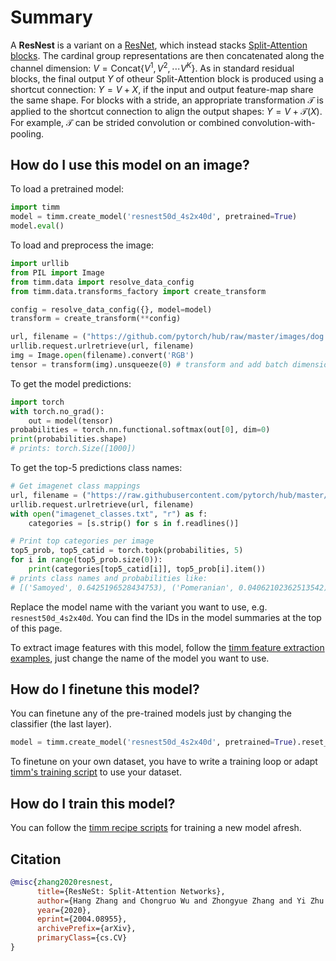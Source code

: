 # Summary

A **ResNest** is a variant on a [ResNet](https://paperswithcode.com/method/resnet), which instead stacks [Split-Attention blocks](https://paperswithcode.com/method/split-attention). The cardinal group representations are then concatenated along the channel dimension: $V = \text{Concat}${$V^{1},V^{2},\cdots{V}^{K}$}. As in standard residual blocks, the final output $Y$ of otheur Split-Attention block is produced using a shortcut connection: $Y=V+X$, if the input and output feature-map share the same shape.  For blocks with a stride, an appropriate transformation $\mathcal{T}$ is applied to the shortcut connection to align the output shapes:  $Y=V+\mathcal{T}(X)$. For example, $\mathcal{T}$ can be strided convolution or combined convolution-with-pooling.

## How do I use this model on an image?
To load a pretrained model:

```python
import timm
model = timm.create_model('resnest50d_4s2x40d', pretrained=True)
model.eval()
```

To load and preprocess the image:
```python 
import urllib
from PIL import Image
from timm.data import resolve_data_config
from timm.data.transforms_factory import create_transform

config = resolve_data_config({}, model=model)
transform = create_transform(**config)

url, filename = ("https://github.com/pytorch/hub/raw/master/images/dog.jpg", "dog.jpg")
urllib.request.urlretrieve(url, filename)
img = Image.open(filename).convert('RGB')
tensor = transform(img).unsqueeze(0) # transform and add batch dimension
```

To get the model predictions:
```python
import torch
with torch.no_grad():
    out = model(tensor)
probabilities = torch.nn.functional.softmax(out[0], dim=0)
print(probabilities.shape)
# prints: torch.Size([1000])
```

To get the top-5 predictions class names:
```python
# Get imagenet class mappings
url, filename = ("https://raw.githubusercontent.com/pytorch/hub/master/imagenet_classes.txt", "imagenet_classes.txt")
urllib.request.urlretrieve(url, filename) 
with open("imagenet_classes.txt", "r") as f:
    categories = [s.strip() for s in f.readlines()]

# Print top categories per image
top5_prob, top5_catid = torch.topk(probabilities, 5)
for i in range(top5_prob.size(0)):
    print(categories[top5_catid[i]], top5_prob[i].item())
# prints class names and probabilities like:
# [('Samoyed', 0.6425196528434753), ('Pomeranian', 0.04062102362513542), ('keeshond', 0.03186424449086189), ('white wolf', 0.01739676296710968), ('Eskimo dog', 0.011717947199940681)]
```

Replace the model name with the variant you want to use, e.g. `resnest50d_4s2x40d`. You can find the IDs in the model summaries at the top of this page.

To extract image features with this model, follow the [timm feature extraction examples](https://rwightman.github.io/pytorch-image-models/feature_extraction/), just change the name of the model you want to use.

## How do I finetune this model?
You can finetune any of the pre-trained models just by changing the classifier (the last layer).
```python
model = timm.create_model('resnest50d_4s2x40d', pretrained=True).reset_classifier(NUM_FINETUNE_CLASSES)
```
To finetune on your own dataset, you have to write a training loop or adapt [timm's training
script](https://github.com/rwightman/pytorch-image-models/blob/master/train.py) to use your dataset.

## How do I train this model?

You can follow the [timm recipe scripts](https://rwightman.github.io/pytorch-image-models/scripts/) for training a new model afresh.

## Citation

```BibTeX
@misc{zhang2020resnest,
      title={ResNeSt: Split-Attention Networks}, 
      author={Hang Zhang and Chongruo Wu and Zhongyue Zhang and Yi Zhu and Haibin Lin and Zhi Zhang and Yue Sun and Tong He and Jonas Mueller and R. Manmatha and Mu Li and Alexander Smola},
      year={2020},
      eprint={2004.08955},
      archivePrefix={arXiv},
      primaryClass={cs.CV}
}
```

<!--
Models:
- Name: resnest50d_4s2x40d
  Metadata:
    FLOPs: 5657064720
    Epochs: 270
    Batch Size: 8192
    Training Data:
    - ImageNet
    Training Techniques:
    - AutoAugment
    - DropBlock
    - Label Smoothing
    - Mixup
    - SGD with Momentum
    - Weight Decay
    Training Resources: 64x NVIDIA V100 GPUs
    Architecture:
    - 1x1 Convolution
    - Convolution
    - Dense Connections
    - Global Average Pooling
    - Max Pooling
    - ReLU
    - Residual Connection
    - Softmax
    - Split Attention
    File Size: 122133282
    Tasks:
    - Image Classification
    Training Time: ''
    ID: resnest50d_4s2x40d
    LR: 0.1
    Layers: 50
    Dropout: 0.2
    Crop Pct: '0.875'
    Momentum: 0.9
    Image Size: '224'
    Weight Decay: 0.0001
    Interpolation: bicubic
  Code: https://github.com/rwightman/pytorch-image-models/blob/d8e69206be253892b2956341fea09fdebfaae4e3/timm/models/resnest.py#L218
  Config: ''
  In Collection: ResNeSt
- Name: resnest200e
  Metadata:
    FLOPs: 45954387872
    Epochs: 270
    Batch Size: 2048
    Training Data:
    - ImageNet
    Training Techniques:
    - AutoAugment
    - DropBlock
    - Label Smoothing
    - Mixup
    - SGD with Momentum
    - Weight Decay
    Training Resources: 64x NVIDIA V100 GPUs
    Architecture:
    - 1x1 Convolution
    - Convolution
    - Dense Connections
    - Global Average Pooling
    - Max Pooling
    - ReLU
    - Residual Connection
    - Softmax
    - Split Attention
    File Size: 193782911
    Tasks:
    - Image Classification
    Training Time: ''
    ID: resnest200e
    LR: 0.1
    Layers: 200
    Dropout: 0.2
    Crop Pct: '0.909'
    Momentum: 0.9
    Image Size: '320'
    Weight Decay: 0.0001
    Interpolation: bicubic
  Code: https://github.com/rwightman/pytorch-image-models/blob/d8e69206be253892b2956341fea09fdebfaae4e3/timm/models/resnest.py#L194
  Config: ''
  In Collection: ResNeSt
- Name: resnest14d
  Metadata:
    FLOPs: 3548594464
    Epochs: 270
    Batch Size: 8192
    Training Data:
    - ImageNet
    Training Techniques:
    - AutoAugment
    - DropBlock
    - Label Smoothing
    - Mixup
    - SGD with Momentum
    - Weight Decay
    Training Resources: 64x NVIDIA V100 GPUs
    Architecture:
    - 1x1 Convolution
    - Convolution
    - Dense Connections
    - Global Average Pooling
    - Max Pooling
    - ReLU
    - Residual Connection
    - Softmax
    - Split Attention
    File Size: 42562639
    Tasks:
    - Image Classification
    Training Time: ''
    ID: resnest14d
    LR: 0.1
    Layers: 14
    Dropout: 0.2
    Crop Pct: '0.875'
    Momentum: 0.9
    Image Size: '224'
    Weight Decay: 0.0001
    Interpolation: bilinear
  Code: https://github.com/rwightman/pytorch-image-models/blob/d8e69206be253892b2956341fea09fdebfaae4e3/timm/models/resnest.py#L148
  Config: ''
  In Collection: ResNeSt
- Name: resnest101e
  Metadata:
    FLOPs: 17423183648
    Epochs: 270
    Batch Size: 4096
    Training Data:
    - ImageNet
    Training Techniques:
    - AutoAugment
    - DropBlock
    - Label Smoothing
    - Mixup
    - SGD with Momentum
    - Weight Decay
    Training Resources: 64x NVIDIA V100 GPUs
    Architecture:
    - 1x1 Convolution
    - Convolution
    - Dense Connections
    - Global Average Pooling
    - Max Pooling
    - ReLU
    - Residual Connection
    - Softmax
    - Split Attention
    File Size: 193782911
    Tasks:
    - Image Classification
    Training Time: ''
    ID: resnest101e
    LR: 0.1
    Layers: 101
    Dropout: 0.2
    Crop Pct: '0.875'
    Momentum: 0.9
    Image Size: '256'
    Weight Decay: 0.0001
    Interpolation: bilinear
  Code: https://github.com/rwightman/pytorch-image-models/blob/d8e69206be253892b2956341fea09fdebfaae4e3/timm/models/resnest.py#L182
  Config: ''
  In Collection: ResNeSt
- Name: resnest269e
  Metadata:
    FLOPs: 100830307104
    Epochs: 270
    Batch Size: 2048
    Training Data:
    - ImageNet
    Training Techniques:
    - AutoAugment
    - DropBlock
    - Label Smoothing
    - Mixup
    - SGD with Momentum
    - Weight Decay
    Training Resources: 64x NVIDIA V100 GPUs
    Architecture:
    - 1x1 Convolution
    - Convolution
    - Dense Connections
    - Global Average Pooling
    - Max Pooling
    - ReLU
    - Residual Connection
    - Softmax
    - Split Attention
    File Size: 445402691
    Tasks:
    - Image Classification
    Training Time: ''
    ID: resnest269e
    LR: 0.1
    Layers: 269
    Dropout: 0.2
    Crop Pct: '0.928'
    Momentum: 0.9
    Image Size: '416'
    Weight Decay: 0.0001
    Interpolation: bicubic
  Code: https://github.com/rwightman/pytorch-image-models/blob/d8e69206be253892b2956341fea09fdebfaae4e3/timm/models/resnest.py#L206
  Config: ''
  In Collection: ResNeSt
- Name: resnest26d
  Metadata:
    FLOPs: 4678918720
    Epochs: 270
    Batch Size: 8192
    Training Data:
    - ImageNet
    Training Techniques:
    - AutoAugment
    - DropBlock
    - Label Smoothing
    - Mixup
    - SGD with Momentum
    - Weight Decay
    Training Resources: 64x NVIDIA V100 GPUs
    Architecture:
    - 1x1 Convolution
    - Convolution
    - Dense Connections
    - Global Average Pooling
    - Max Pooling
    - ReLU
    - Residual Connection
    - Softmax
    - Split Attention
    File Size: 68470242
    Tasks:
    - Image Classification
    Training Time: ''
    ID: resnest26d
    LR: 0.1
    Layers: 26
    Dropout: 0.2
    Crop Pct: '0.875'
    Momentum: 0.9
    Image Size: '224'
    Weight Decay: 0.0001
    Interpolation: bilinear
  Code: https://github.com/rwightman/pytorch-image-models/blob/d8e69206be253892b2956341fea09fdebfaae4e3/timm/models/resnest.py#L159
  Config: ''
  In Collection: ResNeSt
- Name: resnest50d
  Metadata:
    FLOPs: 6937106336
    Epochs: 270
    Batch Size: 8192
    Training Data:
    - ImageNet
    Training Techniques:
    - AutoAugment
    - DropBlock
    - Label Smoothing
    - Mixup
    - SGD with Momentum
    - Weight Decay
    Training Resources: 64x NVIDIA V100 GPUs
    Architecture:
    - 1x1 Convolution
    - Convolution
    - Dense Connections
    - Global Average Pooling
    - Max Pooling
    - ReLU
    - Residual Connection
    - Softmax
    - Split Attention
    File Size: 110273258
    Tasks:
    - Image Classification
    Training Time: ''
    ID: resnest50d
    LR: 0.1
    Layers: 50
    Dropout: 0.2
    Crop Pct: '0.875'
    Momentum: 0.9
    Image Size: '224'
    Weight Decay: 0.0001
    Interpolation: bilinear
  Code: https://github.com/rwightman/pytorch-image-models/blob/d8e69206be253892b2956341fea09fdebfaae4e3/timm/models/resnest.py#L170
  Config: ''
  In Collection: ResNeSt
- Name: resnest50d_1s4x24d
  Metadata:
    FLOPs: 5686764544
    Epochs: 270
    Batch Size: 8192
    Training Data:
    - ImageNet
    Training Techniques:
    - AutoAugment
    - DropBlock
    - Label Smoothing
    - Mixup
    - SGD with Momentum
    - Weight Decay
    Training Resources: 64x NVIDIA V100 GPUs
    Architecture:
    - 1x1 Convolution
    - Convolution
    - Dense Connections
    - Global Average Pooling
    - Max Pooling
    - ReLU
    - Residual Connection
    - Softmax
    - Split Attention
    File Size: 103045531
    Tasks:
    - Image Classification
    ID: resnest50d_1s4x24d
    LR: 0.1
    Layers: 50
    Dropout: 0.2
    Crop Pct: '0.875'
    Momentum: 0.9
    Image Size: '224'
    Weight Decay: 0.0001
    Interpolation: bicubic
  Code: https://github.com/rwightman/pytorch-image-models/blob/d8e69206be253892b2956341fea09fdebfaae4e3/timm/models/resnest.py#L229
  In Collection: ResNeSt
Collections:
- Name: ResNeSt
  Paper:
    title: 'ResNeSt: Split-Attention Networks'
    url: https://papperswithcode.com//paper/resnest-split-attention-networks
  type: model-index
Type: model-index
-->